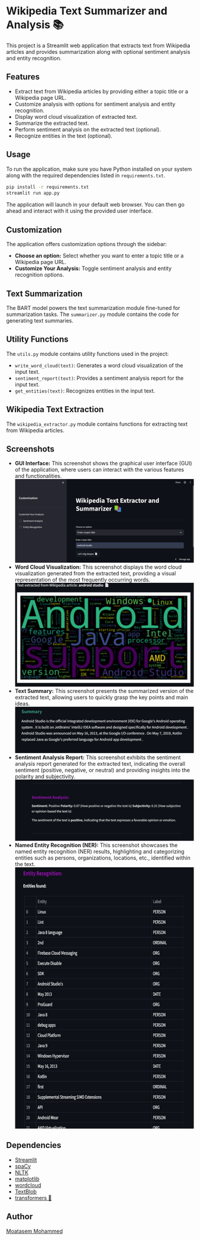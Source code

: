 # Wikipedia Text Summarizer and Analysis 📚

This project is a Streamlit web application that extracts text from Wikipedia articles and provides summarization along with optional sentiment analysis and entity recognition.

## Features

- Extract text from Wikipedia articles by providing either a topic title or a Wikipedia page URL.
- Customize analysis with options for sentiment analysis and entity recognition.
- Display word cloud visualization of extracted text.
- Summarize the extracted text.
- Perform sentiment analysis on the extracted text (optional).
- Recognize entities in the text (optional).

## Usage

To run the application, make sure you have Python installed on your system along with the required dependencies listed in `requirements.txt`.

```bash
pip install -r requirements.txt
streamlit run app.py
```

The application will launch in your default web browser. You can then go ahead and interact with it using the provided user interface.

## Customization

The application offers customization options through the sidebar:

- **Choose an option:** Select whether you want to enter a topic title or a Wikipedia page URL.
- **Customize Your Analysis:** Toggle sentiment analysis and entity recognition options.

## Text Summarization

The BART model powers the text summarization module fine-tuned for summarization tasks. The `summarizer.py` module contains the code for generating text summaries.

## Utility Functions

The `utils.py` module contains utility functions used in the project:

- `write_word_cloud(text)`: Generates a word cloud visualization of the input text.
- `sentiment_report(text)`: Provides a sentiment analysis report for the input text.
- `get_entities(text)`: Recognizes entities in the input text.

## Wikipedia Text Extraction

The `wikipedia_extractor.py` module contains functions for extracting text from Wikipedia articles.

## Screenshots
- **GUI Interface:** This screenshot shows the graphical user interface (GUI) of the application, where users can interact with the various features and functionalities.
  <img src="screenshots/GUI.png" > 
- **Word Cloud Visualization:** This screenshot displays the word cloud visualization generated from the extracted text, providing a visual representation of the most frequently occurring words.
  <img src="screenshots/word_cloud.png" >
- **Text Summary:** This screenshot presents the summarized version of the extracted text, allowing users to quickly grasp the key points and main ideas.
  <img src="screenshots/summary.png" >
- **Sentiment Analysis Report:** This screenshot exhibits the sentiment analysis report generated for the extracted text, indicating the overall sentiment (positive, negative, or neutral) and providing insights into the polarity and subjectivity.
  <img src="screenshots/sentiment_analysis.png">
- **Named Entity Recognition (NER):** This screenshot showcases the named entity recognition (NER) results, highlighting and categorizing entities such as persons, organizations, locations, etc., identified within the text.
  <img src="screenshots/NER.png" width="500" height="700">

Dependencies
------------

- [Streamlit](https://streamlit.io/)
- [spaCy](https://spacy.io/)
- [NLTK](https://www.nltk.org/)
- [matplotlib](https://matplotlib.org/)
- [wordcloud](https://github.com/amueller/word_cloud)
- [TextBlob](https://textblob.readthedocs.io/en/dev/)
- [transformers 🤖](https://www.imdb.com/title/tt0418279/)

Author
------

[Moatasem Mohammed](https://github.com/moatasem75291)

